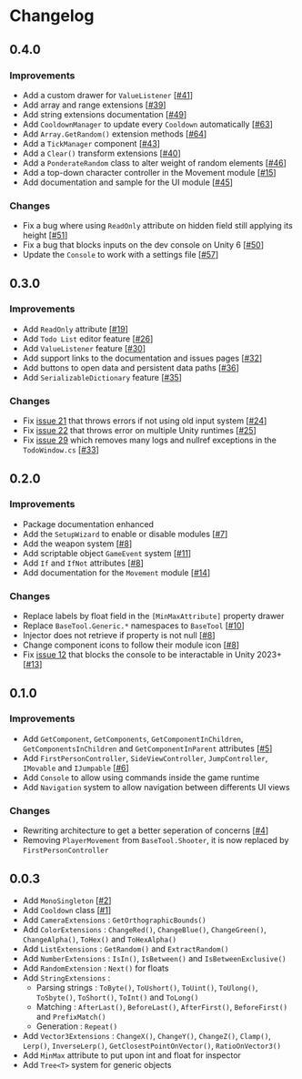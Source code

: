 # Changelog 

## 0.4.0

### Improvements

- Add a custom drawer for `ValueListener` [[#41](https://github.com/DarkRewar/BaseTool/issues/41)]
- Add array and range extensions [[#39](https://github.com/DarkRewar/BaseTool/issues/39)]
- Add string extensions documentation [[#49](https://github.com/DarkRewar/BaseTool/issues/49)]
- Add `CooldownManager` to update every `Cooldown` automatically [[#63](https://github.com/DarkRewar/BaseTool/pull/63)]
- Add `Array.GetRandom()` extension methods [[#64](https://github.com/DarkRewar/BaseTool/issues/64)]
- Add a `TickManager` component [[#43](https://github.com/DarkRewar/BaseTool/issues/43)]
- Add a `Clear()` transform extensions [[#40](https://github.com/DarkRewar/BaseTool/issues/40)]
- Add a `PonderateRandom` class to alter weight of random elements [[#46](https://github.com/DarkRewar/BaseTool/issues/46)]
- Add a top-down character controller in the Movement module [[#15](https://github.com/DarkRewar/BaseTool/issues/15)]
- Add documentation and sample for the UI module [[#45](https://github.com/DarkRewar/BaseTool/issues/45)]

### Changes

- Fix a bug where using `ReadOnly` attribute on hidden field still applying its height [[#51](https://github.com/DarkRewar/BaseTool/issues/51)]
- Fix a bug that blocks inputs on the dev console on Unity 6 [[#50](https://github.com/DarkRewar/BaseTool/issues/50)]
- Update the `Console` to work with a settings file [[#57](https://github.com/DarkRewar/BaseTool/issues/57)]

## 0.3.0

### Improvements

- Add `ReadOnly` attribute [[#19](https://github.com/DarkRewar/BaseTool/issues/19)]
- Add `Todo List` editor feature [[#26](https://github.com/DarkRewar/BaseTool/issues/26)]
- Add `ValueListener` feature [[#30](https://github.com/DarkRewar/BaseTool/issues/30)]
- Add support links to the documentation and issues pages [[#32](https://github.com/DarkRewar/BaseTool/issues/32)]
- Add buttons to open data and persistent data paths [[#36](https://github.com/DarkRewar/BaseTool/issues/36)]
- Add `SerializableDictionary` feature [[#35](https://github.com/DarkRewar/BaseTool/issues/35)]

### Changes

- Fix [issue 21](https://github.com/DarkRewar/BaseTool/issues/21) that throws errors if not using old input system [[#24](https://github.com/DarkRewar/BaseTool/pull/24)]
- Fix [issue 22](https://github.com/DarkRewar/BaseTool/issues/22) that throws error on multiple Unity runtimes [[#25](https://github.com/DarkRewar/BaseTool/pull/25)]
- Fix [issue 29](https://github.com/DarkRewar/BaseTool/issues/29) which removes many logs and nullref exceptions in the `TodoWindow.cs` [[#33](https://github.com/DarkRewar/BaseTool/pull/33)]

## 0.2.0

### Improvements

- Package documentation enhanced
- Add the `SetupWizard` to enable or disable modules [[#7](https://github.com/DarkRewar/BaseTool/pull/7)]
- Add the weapon system [[#8](https://github.com/DarkRewar/BaseTool/pull/8)]
- Add scriptable object `GameEvent` system [[#11](https://github.com/DarkRewar/BaseTool/pull/11)]
- Add `If` and `IfNot` attributes [[#8](https://github.com/DarkRewar/BaseTool/pull/8)]
- Add documentation for the `Movement` module [[#14](https://github.com/DarkRewar/BaseTool/pull/14)]

### Changes

- Replace labels by float field in the `[MinMaxAttribute]` property drawer
- Replace `BaseTool.Generic.*` namespaces to `BaseTool` [[#10](https://github.com/DarkRewar/BaseTool/pull/10)]
- Injector does not retrieve if property is not null [[#8](https://github.com/DarkRewar/BaseTool/pull/8)]
- Change component icons to follow their module icon [[#8](https://github.com/DarkRewar/BaseTool/pull/8)]
- Fix [issue 12](https://github.com/DarkRewar/BaseTool/issues/12) that blocks the console to be interactable in Unity 2023+ [[#13](https://github.com/DarkRewar/BaseTool/pull/13)]

## 0.1.0

### Improvements

- Add `GetComponent`, `GetComponents`, `GetComponentInChildren`, `GetComponentsInChildren` and `GetComponentInParent` attributes [[#5](https://github.com/DarkRewar/BaseTool/pull/5)]
- Add `FirstPersonController`, `SideViewController`, `JumpController`, `IMovable` and `IJumpable` [[#6](https://github.com/DarkRewar/BaseTool/pull/6)]
- Add `Console` to allow using commands inside the game runtime
- Add `Navigation` system to allow navigation between differents UI views

### Changes

- Rewriting architecture to get a better seperation of concerns [[#4](https://github.com/DarkRewar/BaseTool/pull/4)]
- Removing `PlayerMovement` from `BaseTool.Shooter`, it is now replaced by `FirstPersonController`

## 0.0.3

- Add `MonoSingleton` [[#2](https://github.com/DarkRewar/BaseTool/pull/2)]
- Add `Cooldown` class [[#1](https://github.com/DarkRewar/BaseTool/pull/1)]
- Add `CameraExtensions` : `GetOrthographicBounds()`
- Add `ColorExtensions` : `ChangeRed()`, `ChangeBlue()`, `ChangeGreen()`, `ChangeAlpha()`, `ToHex()` and `ToHexAlpha()`
- Add `ListExtensions` : `GetRandom()` and `ExtractRandom()`
- Add `NumberExtensions` : `IsIn()`, `IsBetween()` and `IsBetweenExclusive()`
- Add `RandomExtension` : `Next()` for floats
- Add `StringExtensions` :
    - Parsing strings : `ToByte()`, `ToUshort()`, `ToUint()`, `ToUlong()`, `ToSbyte()`, `ToShort()`, `ToInt()` and `ToLong()`
    - Matching : `AfterLast()`, `BeforeLast()`, `AfterFirst()`, `BeforeFirst()` and `PrefixMatch()`
    - Generation : `Repeat()`
- Add `Vector3Extensions` : `ChangeX()`, `ChangeY()`, `ChangeZ()`, `Clamp()`, `Lerp()`, `InverseLerp()`, `GetClosestPointOnVector()`, `RatioOnVector3()`
- Add `MinMax` attribute to put upon int and float for inspector
- Add `Tree<T>` system for generic objects